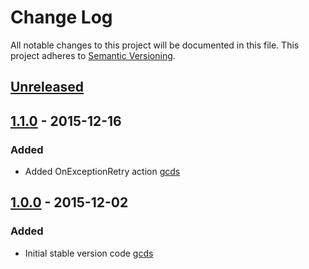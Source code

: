 # Change Log
All notable changes to this project will be documented in this file.
This project adheres to [Semantic Versioning](http://semver.org/).

## [Unreleased]

## [1.1.0] - 2015-12-16
### Added
- Added OnExceptionRetry action [gcds]

## [1.0.0] - 2015-12-02
### Added
- Initial stable version code [gcds]

[gcds]: https://github.com/gcds

[Unreleased]: https://github.com/ThrusterIO/actions/compare/1.1.0...HEAD
[1.1.0]: https://github.com/ThrusterIO/actions/compare/1.0.0...1.1.0
[1.0.0]: https://github.com/ThrusterIO/actions/tree/1.0.0
